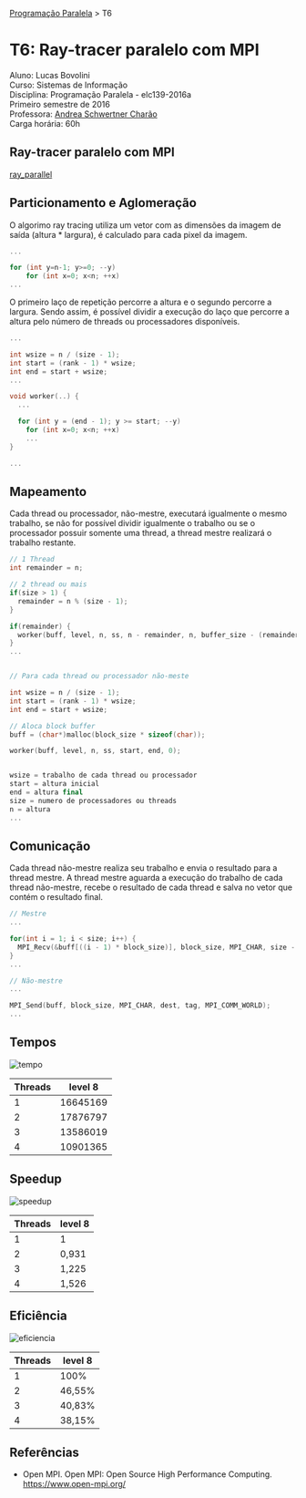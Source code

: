[Programação Paralela](https://github.com/AndreaInfUFSM/elc139-2016a) > T6

# T6: Ray-tracer paralelo com MPI

Aluno: Lucas Bovolini  
Curso: Sistemas de Informação  
Disciplina: Programação Paralela - elc139-2016a  
Primeiro semestre de 2016  
Professora: [Andrea Schwertner Charão](http://www.inf.ufsm.br/~andrea)  
Carga horária: 60h

## Ray-tracer paralelo com MPI
[ray_parallel](ray_parallel.cpp)

## Particionamento e Aglomeração

O algorimo ray tracing utiliza um vetor com as dimensões da imagem de saída (altura * largura), é calculado para cada pixel da imagem.

```C++
...

for (int y=n-1; y>=0; --y) 
    for (int x=0; x<n; ++x)
...
```

O primeiro laço de repetição percorre a altura e o segundo percorre a largura. Sendo assim, é possível dividir a execução do laço que percorre a altura pelo número de threads ou processadores disponíveis.

```C++
...

int wsize = n / (size - 1);
int start = (rank - 1) * wsize;
int end = start + wsize;
...

void worker(..) {
  ...

  for (int y = (end - 1); y >= start; --y) 
    for (int x=0; x<n; ++x)
    ...
}

...
```


## Mapeamento
Cada thread ou processador, não-mestre, executará igualmente o mesmo trabalho, se não for possível dividir igualmente o trabalho ou se o processador possuir somente uma thread, a thread mestre realizará o trabalho restante.

```C++
// 1 Thread
int remainder = n;

// 2 thread ou mais
if(size > 1) {
  remainder = n % (size - 1);
}

if(remainder) {
  worker(buff, level, n, ss, n - remainder, n, buffer_size - (remainder * n));
}
...


// Para cada thread ou processador não-meste

int wsize = n / (size - 1);
int start = (rank - 1) * wsize;
int end = start + wsize;

// Aloca block buffer
buff = (char*)malloc(block_size * sizeof(char));

worker(buff, level, n, ss, start, end, 0);


wsize = trabalho de cada thread ou processador
start = altura inicial
end = altura final
size = numero de processadores ou threads
n = altura
...
```

## Comunicação 
Cada thread não-mestre realiza seu trabalho e envia o resultado para a thread mestre. A thread mestre aguarda a execução do trabalho de cada thread não-mestre, recebe o resultado de cada thread e salva no vetor que contém o resultado final.

```C++
// Mestre
...

for(int i = 1; i < size; i++) {
  MPI_Recv(&buff[((i - 1) * block_size)], block_size, MPI_CHAR, size - i, tag, MPI_COMM_WORLD, &status);
}
...

// Não-mestre
...

MPI_Send(buff, block_size, MPI_CHAR, dest, tag, MPI_COMM_WORLD);
...
```


## Tempos

![tempo](https://cloud.githubusercontent.com/assets/7422061/16459165/471bffde-3df8-11e6-8644-403bb4700814.png)

| Threads | level 8  | 
| ------- | ---------|
| 1       | 16645169 |
| 2       | 17876797 |
| 3       | 13586019 |
| 4       | 10901365 |



## Speedup

![speedup](https://cloud.githubusercontent.com/assets/7422061/16459164/4719325e-3df8-11e6-8195-d5ed6d633248.png)

| Threads | level 8  | 
| ------- | -------- |
| 1       | 1        |
| 2       | 0,931    |
| 3       | 1,225    |
| 4       | 1,526    |



## Eficiência

![eficiencia](https://cloud.githubusercontent.com/assets/7422061/16459163/470eebb4-3df8-11e6-8f56-2325cf71b2bc.png)

| Threads | level 8  |
| ------- | -------- |
| 1       | 100%     |
| 2       | 46,55%   |
| 3       | 40,83%   |
| 4       | 38,15%   |


## Referências
- Open MPI. Open MPI: Open Source High Performance Computing. https://www.open-mpi.org/


